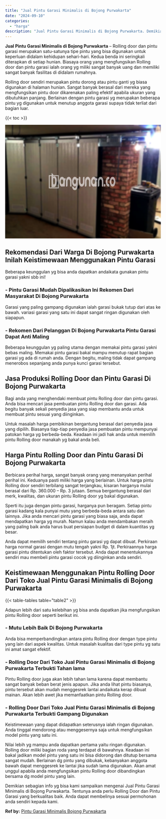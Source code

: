 ```yaml
---
title: "Jual Pintu Garasi Minimalis di Bojong Purwakarta"
date: "2024-09-10"
categories: 
  - "harga"
description: "Jual Pintu Garasi Minimalis di Bojong Purwakarta. Demikian sebagian info yg bisa kami sampaikan mengenai Jual Pintu Garasi Minimalis di Bojong Purwakarta. Te..."
---
```


**Jual Pintu Garasi Minimalis di Bojong Purwakarta** – Rolling door dan pintu garasi merupakan satu-satunya tipe pintu yang bisa digunakan untuk keperluan didalam kehidupan sehari-hari. Kedua benda ini seringkali diterapkan di setiap hunian. Biasaya orang yang mengfungsikan Rolling door dan pintu garasi ialah orang yg miliki sangat banyak uang dan memiliki sangat banyak fasilitas di didalam rumahnya.

Rolling door sendiri merupakan pintu dorong atau pintu ganti yg biasa digunakan di halaman hunian. Sangat banyak berasal dari mereka yang mengfungsikan pintu door dikarenakan paling efektif apabila ukuran yang dibutuhkan panjang. Berlainan dengan pintu garasi yg merupakan beberapa pintu yg digunakan untuk menutup anggota garasi supaya tidak terliat dari bagian luar.

{{< toc >}}

![Jual Pintu Garasi Minimalis di Bojong Purwakarta](/images/pintu-garasi-35.png)

## Rekomendasi Dari Warga Di Bojong Purwakarta Inilah Keistimewaan Menggunakan Pintu Garasi

Beberapa keunggulan yg bisa anda dapatkan andaikata gunakan pintu garasi yakni sbb ini!

### \- Pintu Garasi Mudah Dipalikasikan Ini Rekomen Dari Masyarakat Di Bojong Purwakarta

Garasi yang paling gampang digunakan ialah garasi bukak tutup dari atas ke bawah. variasi garasi yang satu ini dapat sangat ringan digunakan oleh siapapun.

### \- Rekomen Dari Pelanggan Di Bojong Purwakarta Pintu Garasi Dapat Anti Maling

Beberapa keunggulan yg paling utama dengan memakai pintu garasi yakni bebas maling. Memakai pintu garasi bakal mampu menutup rapat bagian garasi yg ada di rumah anda. Dengan begitu, maling tidak dapat gampang menerobos sepanjang anda punya kunci garasi tersebut.

## Jasa Produksi Rolling Door dan Pintu Garasi Di Bojong Purwakarta

Bagi anda yang menghendaki membuat pintu Rolling door dan pintu garasi. Anda bisa mencari jasa pembuatan pintu Rolling door dan garasi. Ada begitu banyak sekali penyedia jasa yang siap membantu anda untuk membuat pintu sesuai yang diinginkan.

Untuk masalah harga pembikinan bergantung berasal dari penyedia jasa yang dipilih. Biasanya tiap-tiap penyedia jasa pembuatan pintu mempunyai patokan harga yg berbeda-beda. Keadaan ini jadi hak anda untuk memilih pintu Rolling door manakah yg bakal anda beli.

## Harga Pintu Rolling Door dan Pintu Garasi Di Bojong Purwakarta

Berbicara perihal harga, sangat banyak orang yang menanyakan perihal perihal ini. Keduanya pasti miliki harga yang berlainan. Untuk harga pintu Rolling door sendiri terbilang sangat terjangkau, kisaran harganya mulai berasal dari Rp. 360.000 – Rp. 3 jutaan. Semua bergantung berasal dari merk, kwalitas, dan ukuran pintu Rolling door yg bakal digunakan.

Sperti itu juga dengan pintu garasi, harganya pun beragam. Setiap pintu garasi kadang kala punyai mutu yang berbeda-beda antara satu dan lainnya. Jika anda mencari pintu garasi yang biasa saja, anda dapat mendapatkan harga yg murah. Namun kalau anda mendambakan meraih yang paling baik anda harus buat persiapan budget di dalam kuantitas yg besar.

Anda dapat memilih sendiri tentang pintu garasi yg dapat dibuat. Perkiraan harga normal garasi dengan mutu tengah yakni Rp. 1jt. Perkiraannya harga garasi pintu ditentukan oleh faktor tersebut. Anda dapat menentukannya sendiri mau membeli pintu garasi cocok yg diinginkan anda sendiri.

## Keistimewaan Menggunakan Pintu Rolling Door Dari Toko Jual Pintu Garasi Minimalis di Bojong Purwakarta

{{< table-tables table="table2" >}}

Adapun lebih dari satu kelebihan yg bisa anda dapatkan jika mengfungsikan pintu Rolling door seperti berikut ini.

### \- Mutu Lebih Baik Di Bojong Purwakarta

Anda bisa memperbandingkan antara pintu Rolling door dengan type pintu yang lain dari aspek kwalitas. Untuk masalah kualitas dari type pintu yg satu ini amat sangat efektif.

### \- Rolling Door Dari Toko Jual Pintu Garasi Minimalis di Bojong Purwakarta Terbukti Tahan lama

Pintu Rolling door juga akan lebih tahan lama karena dapat membantu sangat banyak beban berat jenis apapun. Jika anda lihat pintu biasanya, pintu tersebut akan mudah menggesrek lantai andaikata kerap dibuat mainan. Akan lebih awet jika memanfaatkan pintu Rolling door.

### \- Rolling Door Dari Toko Jual Pintu Garasi Minimalis di Bojong Purwakarta Terbukti Gampang Digunakan

Keistimewaan yang dapat didapatkan seterusnya ialah ringan digunakan. Anda tinggal mendorong atau menggesernya saja untuk mengfungsikan model pintu yang satu ini.

Nilai lebih yg mampu anda dapatkan pertama yaitu ringan digunakan. Rolling door miliki bagian roda yang terdapat di bawahnya. Keadaan ini bakal jadikan model pintu yang satu ini bisa didorong dan ditutup bersama sangat mudah. Berlainan dg pintu yang dibukak, kebanyakan anggota bawah dapat menggesrek ke lantai jika sudah lama digunakan. Akan amat unggul apabila anda mengfungsikan pintu Rolling door dibandingkan bersama dg model pintu yang lain.

Demikian sebagian info yg bisa kami sampaikan mengenai Jual Pintu Garasi Minimalis di Bojong Purwakarta. Tentunya anda perlu Rolling Door dan Pintu Garasi yang berkualitas baik. Anda dapat membelinya sesuai permohonan anda sendiri kepada kami.

**Ref by:** [Pintu Garasi Minimalis Bojong Purwakarta](https://id.wikipedia.org/wiki/Pintu)
